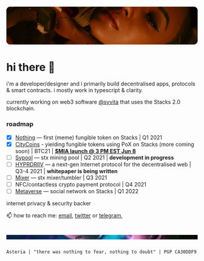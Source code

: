 ![Alt text](headerupdated.png "a title")

# hi there 👋

i'm a developer/designer and i primarily build decentralised apps, protocols & smart contracts. i mostly work in typescript & clarity.

currently working on web3 software [@syvita](https://github.com/syvita) that uses the Stacks 2.0 blockchain.

### roadmap

- [x] [Nothing](https://github.com/syvita/nothing) — first (meme) fungible token on Stacks | Q1 2021
- [x] [CityCoins](https://github.com/citycoins) - yielding fungible tokens using PoX on Stacks (more coming soon) | BTC21 |  **[$MIA launch @ 3 PM EST Jun 8](citycoins.co)**
- [ ] [Sypool](https://github.com/syvita/sypool) — stx mining pool | Q2 2021 |  **development in progress**
- [ ] [HYPRDRIIV](https://github.com/hyprdriiv) — a next-gen Internet protocol for the decentralised web | Q3-4 2021 |  **whitepaper is being written**
- [ ] [Mixer](https://github.com/syvita/mixer) — stx mixer/tumbler | Q3 2021
- [ ] NFC/contactless crypto payment protocol | Q4 2021
- [ ] [Metaverse](https://github.com/syvita/node) — social network on Stacks | Q1 2022

internet privacy & security backer

📫 how to reach me: [email](mailto:asteria@syvita.org), [twitter](https://twitter.com/asteriabtc) or [telegram](https://t.me/asteriabtc), 

![Alt text](footer.png "a title")
---
`Asteria | "there was nothing to fear, nothing to doubt" | PGP CA30DDF9` 
